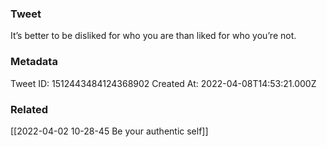 ### Tweet
It’s better to be disliked for who you are than liked for who you’re not.

### Metadata
Tweet ID: 1512443484124368902
Created At: 2022-04-08T14:53:21.000Z

### Related
[[2022-04-02 10-28-45 Be your authentic self]]


